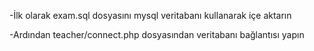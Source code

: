 -İlk olarak exam.sql dosyasını mysql veritabanı kullanarak içe aktarın

-Ardından teacher/connect.php dosyasından veritabanı bağlantısı yapın
